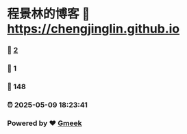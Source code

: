 # 程景林的博客 :link: https://chengjinglin.github.io 
### :page_facing_up: [2](https://chengjinglin.github.io/tag.html) 
### :speech_balloon: 1 
### :hibiscus: 148 
### :alarm_clock: 2025-05-09 18:23:41 
### Powered by :heart: [Gmeek](https://github.com/Meekdai/Gmeek)
